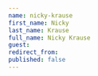 ```yaml
---
name: nicky-krause
first_name: Nicky
last_name: Krause
full_name: Nicky Krause
guest:
redirect_from:
published: false
---
```


